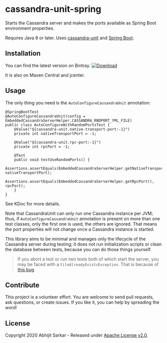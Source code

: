 # cassandra-unit-spring

Starts the Cassandra server and makes the ports available as Spring Boot environment properties.

Requires Java 8 or later. Uses [cassandra-unit](https://github.com/jsevellec/cassandra-unit) and [Spring Boot](https://spring.io/projects/spring-boot). 

## Installation

You can find the latest version on Bintray. [ ![Download](https://api.bintray.com/packages/asarkar/mvn/com.asarkar.spring%3Acassandra-unit-spring/images/download.svg) ](https://bintray.com/asarkar/mvn/com.asarkar.spring%3Acassandra-unit-spring/_latestVersion)

It is also on Maven Central and jcenter.

## Usage

The only thing you need is the `AutoConfigureCassandraUnit` annotation:

```
@SpringBootTest
@AutoConfigureCassandraUnit(config = EmbeddedCassandraServerHelper.CASSANDRA_RNDPORT_YML_FILE)
public class AutoConfigureWithRandomPortsTest {
    @Value("${cassandra-unit.native-transport-port:-1}")
    private int nativeTransportPort = -1;

    @Value("${cassandra-unit.rpc-port:-1}")
    private int rpcPort = -1;

    @Test
    public void testUseRandomPorts() {
        Assertions.assertEquals(EmbeddedCassandraServerHelper.getNativeTransportPort(), nativeTransportPort);
        Assertions.assertEquals(EmbeddedCassandraServerHelper.getRpcPort(), rpcPort);
    }
}
```

See KDoc for more details.

Note that CassandraUnit can only run one Cassandra instance per JVM; thus, if `AutoConfigureCassandraUnit` annotation 
is present on more than one test classes, only the first one is used, the others are ignored. That means the port
properties will not change once a Cassandra instance is started.

This library aims to be minimal and manages only the lifecycle of the Cassandra server during testing; it does not 
run initialization scripts or clean the database between tests, because you can do those things yourself.

> If you abort a test or run two tests both of which start the server, you may be faced with a `FileAlreadyExistsException`. That is because of [this bug](https://github.com/jsevellec/cassandra-unit/issues/319).
## Contribute

This project is a volunteer effort. You are welcome to send pull requests, ask questions, or create issues.
If you like it, you can help by spreading the word!

## License

Copyright 2020 Abhijit Sarkar - Released under [Apache License v2.0](LICENSE).
